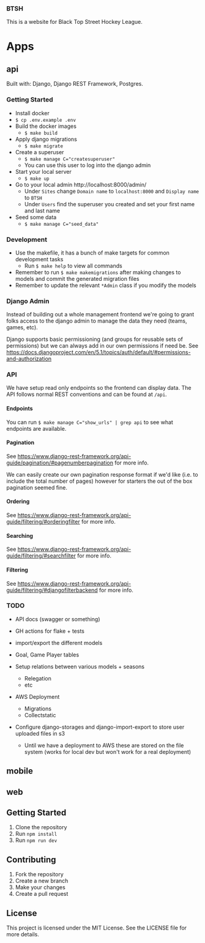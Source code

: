 ### BTSH

This is a website for Black Top Street Hockey League.

# Apps

## api

Built with: Django, Django REST Framework, Postgres.

### Getting Started

* Install docker
* `$ cp .env.example .env`
* Build the docker images
  * `$ make build`
* Apply django migrations
  * `$ make migrate`
* Create a superuser
  * `$ make manage C="createsuperuser"`
  * You can use this user to log into the django admin
* Start your local server
  * `$ make up`
* Go to your local admin http://localhost:8000/admin/
  * Under `Sites` change `Domain name` to `localhost:8000` and `Display name` to `BTSH`
  * Under `Users` find the superuser you created and set your first name and last name
* Seed some data
  * `$ make manage C="seed_data"`

### Development

* Use the makefile, it has a bunch of make targets for common development tasks
  * Run `$ make help` to view all commands
* Remember to run `$ make makemigrations` after making changes to models and commit the generated migration files
* Remember to update the relevant `*Admin` class if you modify the models

### Django Admin

Instead of building out a whole management frontend we're going to grant folks access to the django admin to manage
the data they need (teams, games, etc).

Django supports basic permissioning (and groups for reusable sets of permissions) but we can always add in our own
permissions if need be. See https://docs.djangoproject.com/en/5.1/topics/auth/default/#permissions-and-authorization

### API

We have setup read only endpoints so the frontend can display data. The API follows normal REST conventions
and can be found at `/api`.

#### Endpoints

You can run `$ make manage C="show_urls" | grep api` to see what endpoints are available.

#### Pagination

See https://www.django-rest-framework.org/api-guide/pagination/#pagenumberpagination for more info.

We can easily create our own pagination response format if we'd like (i.e. to include the total number of pages) however
for starters the out of the box pagination seemed fine.

#### Ordering

See https://www.django-rest-framework.org/api-guide/filtering/#orderingfilter for more info.

#### Searching

See https://www.django-rest-framework.org/api-guide/filtering/#searchfilter for more info.

#### Filtering

See https://www.django-rest-framework.org/api-guide/filtering/#djangofilterbackend for more info.

### TODO

* API docs (swagger or something)
* GH actions for flake + tests
* import/export the different models
* Goal, Game Player tables
* Setup relations between various models + seasons
  * Relegation
  * etc

* AWS Deployment
  * Migrations
  * Collectstatic
* Configure django-storages and django-import-export to store user uploaded files in s3
  * Until we have a deployment to AWS these are stored on the file system (works for local dev but won't work for a
    real deployment)

## mobile

## web

## Getting Started

1. Clone the repository
2. Run `npm install`
3. Run `npm run dev`

## Contributing

1. Fork the repository
2. Create a new branch
3. Make your changes
4. Create a pull request

## License

This project is licensed under the MIT License. See the LICENSE file for more details.
